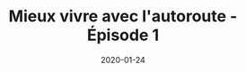 ---
layout: default
date: 2020-01-24
img: 
category: info
title: "Mieux vivre avec l'autoroute - Épisode 1"
description: "Le premier épisode de notre série <i>comment vivre à coté d'un autoroute</i> est en ligne. N'hésitez pas à nous faire part de vos propres conseils !"
tags: lutte-contre-le-bruit
tag_url: /vivre-avec-autoroute/
doclink: "/vivre-avec-autoroute/"
button_name: Voir épisode 1
---